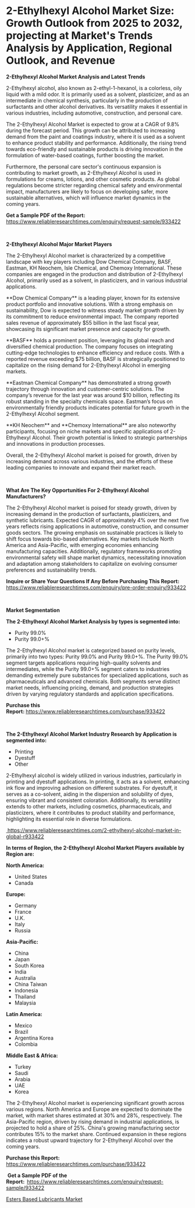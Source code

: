 <p><h1>2-Ethylhexyl Alcohol Market Size: Growth Outlook from 2025 to 2032, projecting at Market's Trends Analysis by Application, Regional Outlook, and Revenue</h1></p><p><strong>2-Ethylhexyl Alcohol Market Analysis and Latest Trends</strong></p>
<p><p>2-Ethylhexyl alcohol, also known as 2-ethyl-1-hexanol, is a colorless, oily liquid with a mild odor. It is primarily used as a solvent, plasticizer, and as an intermediate in chemical synthesis, particularly in the production of surfactants and other alcohol derivatives. Its versatility makes it essential in various industries, including automotive, construction, and personal care.</p><p>The 2-Ethylhexyl Alcohol Market is expected to grow at a CAGR of 9.8% during the forecast period. This growth can be attributed to increasing demand from the paint and coatings industry, where it is used as a solvent to enhance product stability and performance. Additionally, the rising trend towards eco-friendly and sustainable products is driving innovation in the formulation of water-based coatings, further boosting the market.</p><p>Furthermore, the personal care sector's continuous expansion is contributing to market growth, as 2-Ethylhexyl Alcohol is used in formulations for creams, lotions, and other cosmetic products. As global regulations become stricter regarding chemical safety and environmental impact, manufacturers are likely to focus on developing safer, more sustainable alternatives, which will influence market dynamics in the coming years.</p></p>
<p><strong>Get a Sample PDF of the Report:&nbsp;</strong> <a href="https://www.reliableresearchtimes.com/enquiry/request-sample/933422?utm_campaign=3269&utm_medium=2&utm_source=Github&utm_content=ia&utm_term=21032025&utm_id=2-ethylhexyl-alcohol">https://www.reliableresearchtimes.com/enquiry/request-sample/933422</a></p>
<p>&nbsp;</p>
<p><strong>2-Ethylhexyl Alcohol Major Market Players</strong></p>
<p><p>The 2-Ethylhexyl Alcohol market is characterized by a competitive landscape with key players including Dow Chemical Company, BASF, Eastman, KH Neochem, Isle Chemical, and Chemoxy International. These companies are engaged in the production and distribution of 2-Ethylhexyl Alcohol, primarily used as a solvent, in plasticizers, and in various industrial applications.</p><p>**Dow Chemical Company** is a leading player, known for its extensive product portfolio and innovative solutions. With a strong emphasis on sustainability, Dow is expected to witness steady market growth driven by its commitment to reduce environmental impact. The company reported sales revenue of approximately $55 billion in the last fiscal year, showcasing its significant market presence and capacity for growth.</p><p>**BASF** holds a prominent position, leveraging its global reach and diversified chemical production. The company focuses on integrating cutting-edge technologies to enhance efficiency and reduce costs. With a reported revenue exceeding $75 billion, BASF is strategically positioned to capitalize on the rising demand for 2-Ethylhexyl Alcohol in emerging markets.</p><p>**Eastman Chemical Company** has demonstrated a strong growth trajectory through innovation and customer-centric solutions. The company’s revenue for the last year was around $10 billion, reflecting its robust standing in the specialty chemicals space. Eastman’s focus on environmentally friendly products indicates potential for future growth in the 2-Ethylhexyl Alcohol segment.</p><p>**KH Neochem** and **Chemoxy International** are also noteworthy participants, focusing on niche markets and specific applications of 2-Ethylhexyl Alcohol. Their growth potential is linked to strategic partnerships and innovations in production processes.</p><p>Overall, the 2-Ethylhexyl Alcohol market is poised for growth, driven by increasing demand across various industries, and the efforts of these leading companies to innovate and expand their market reach.</p></p>
<p>&nbsp;</p>
<p><strong>What Are The Key Opportunities For 2-Ethylhexyl Alcohol Manufacturers?</strong></p>
<p><p>The 2-Ethylhexyl Alcohol market is poised for steady growth, driven by increasing demand in the production of surfactants, plasticizers, and synthetic lubricants. Expected CAGR of approximately 4% over the next five years reflects rising applications in automotive, construction, and consumer goods sectors. The growing emphasis on sustainable practices is likely to shift focus towards bio-based alternatives. Key markets include North America and Asia-Pacific, with emerging economies enhancing manufacturing capacities. Additionally, regulatory frameworks promoting environmental safety will shape market dynamics, necessitating innovation and adaptation among stakeholders to capitalize on evolving consumer preferences and sustainability trends.</p></p>
<p><strong>Inquire or Share Your Questions If Any Before Purchasing This Report:</strong> <a href="https://www.reliableresearchtimes.com/enquiry/pre-order-enquiry/933422?utm_campaign=3269&utm_medium=2&utm_source=Github&utm_content=ia&utm_term=21032025&utm_id=2-ethylhexyl-alcohol">https://www.reliableresearchtimes.com/enquiry/pre-order-enquiry/933422</a></p>
<p>&nbsp;</p>
<p><strong>Market Segmentation</strong></p>
<p><strong>The 2-Ethylhexyl Alcohol Market Analysis by types is segmented into:</strong></p>
<p><ul><li>Purity 99.0%</li><li>Purity 99.0+%</li></ul></p>
<p><p>The 2-Ethylhexyl Alcohol market is categorized based on purity levels, primarily into two types: Purity 99.0% and Purity 99.0+%. The Purity 99.0% segment targets applications requiring high-quality solvents and intermediates, while the Purity 99.0+% segment caters to industries demanding extremely pure substances for specialized applications, such as pharmaceuticals and advanced chemicals. Both segments serve distinct market needs, influencing pricing, demand, and production strategies driven by varying regulatory standards and application specifications.</p></p>
<p><strong>Purchase this Report:&nbsp;</strong><a href="https://www.reliableresearchtimes.com/purchase/933422?utm_campaign=3269&utm_medium=2&utm_source=Github&utm_content=ia&utm_term=21032025&utm_id=2-ethylhexyl-alcohol">https://www.reliableresearchtimes.com/purchase/933422</a></p>
<p>&nbsp;</p>
<p><strong>The 2-Ethylhexyl Alcohol Market Industry Research by Application is segmented into:</strong></p>
<p><ul><li>Printing</li><li>Dyestuff</li><li>Other</li></ul></p>
<p><p>2-Ethylhexyl alcohol is widely utilized in various industries, particularly in printing and dyestuff applications. In printing, it acts as a solvent, enhancing ink flow and improving adhesion on different substrates. For dyestuff, it serves as a co-solvent, aiding in the dispersion and solubility of dyes, ensuring vibrant and consistent coloration. Additionally, its versatility extends to other markets, including cosmetics, pharmaceuticals, and plasticizers, where it contributes to product stability and performance, highlighting its essential role in diverse formulations.</p></p>
<p><a href="https://www.reliableresearchtimes.com/2-ethylhexyl-alcohol-market-in-global-r933422?utm_campaign=3269&utm_medium=2&utm_source=Github&utm_content=ia&utm_term=21032025&utm_id=2-ethylhexyl-alcohol">&nbsp;https://www.reliableresearchtimes.com/2-ethylhexyl-alcohol-market-in-global-r933422</a></p>
<p><strong>In terms of Region, the 2-Ethylhexyl Alcohol Market Players available by Region are:</strong></p>
<p>
    <p> <strong> North America: </strong>
        <ul>
            <li>United States</li>
            <li>Canada</li>
        </ul>
        </p> 
    <p> <strong> Europe: </strong>
        <ul>
            <li>Germany</li>
            <li>France</li>
            <li>U.K.</li>
            <li>Italy</li>
            <li>Russia</li>
        </ul>
        </p> 
    <p> <strong> Asia-Pacific: </strong>
        <ul>
            <li>China</li>
            <li>Japan</li>
            <li>South Korea</li>
            <li>India</li>
            <li>Australia</li>
            <li>China Taiwan</li>
            <li>Indonesia</li>
            <li>Thailand</li>
            <li>Malaysia</li>
        </ul>
        </p> 
    <p> <strong> Latin America: </strong>
        <ul>
            <li>Mexico</li>
            <li>Brazil</li>
            <li>Argentina Korea</li>
            <li>Colombia</li>
        </ul>
        </p> 
    <p> <strong> Middle East & Africa: </strong>
        <ul>
            <li>Turkey</li>
            <li>Saudi</li>
            <li>Arabia</li>
            <li>UAE</li>
            <li>Korea</li>
        </ul>
    </p>
    </p>
<p><p>The 2-Ethylhexyl Alcohol market is experiencing significant growth across various regions. North America and Europe are expected to dominate the market, with market shares estimated at 30% and 28%, respectively. The Asia-Pacific region, driven by rising demand in industrial applications, is projected to hold a share of 25%. China's growing manufacturing sector contributes 15% to the market share. Continued expansion in these regions indicates a robust upward trajectory for 2-Ethylhexyl Alcohol over the coming years.</p></p>
<p><strong>Purchase this Report: </strong><a href="https://www.reliableresearchtimes.com/purchase/933422?utm_campaign=3269&utm_medium=2&utm_source=Github&utm_content=ia&utm_term=21032025&utm_id=2-ethylhexyl-alcohol">https://www.reliableresearchtimes.com/purchase/933422</a></p>
<p>&nbsp;<strong>Get a Sample PDF of the Report:&nbsp;&nbsp;</strong><a href="https://www.reliableresearchtimes.com/enquiry/request-sample/933422?utm_campaign=3269&utm_medium=2&utm_source=Github&utm_content=ia&utm_term=21032025&utm_id=2-ethylhexyl-alcohol">https://www.reliableresearchtimes.com/enquiry/request-sample/933422</a></p>
<p><strong></strong></p>
<p><p><a href="https://github.com/vjorelaclliv/Market-Research-Report-List-1/blob/main/esters-based-lubricants-market.md?utm_campaign=3269&utm_medium=2&utm_source=Github&utm_content=ia&utm_term=21032025&utm_id=2-ethylhexyl-alcohol">Esters Based Lubricants Market</a></p></p>
